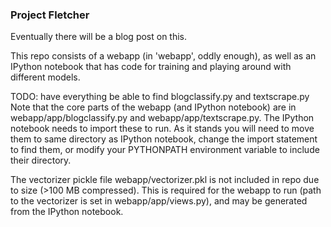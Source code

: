 ### Project Fletcher

Eventually there will be a blog post on this. 

This repo consists of a webapp (in 'webapp', oddly enough), as well as an IPython notebook that has code for training and playing around with different models. 

TODO: have everything be able to find blogclassify.py and textscrape.py
Note that the core parts of the webapp (and IPython notebook) are in webapp/app/blogclassify.py and webapp/app/textscrape.py. The IPython notebook needs to import these to run. As it stands you will need to move them to same directory as IPython notebook, change the import statement to find them, or modify your PYTHONPATH environment variable to include their directory. 

The vectorizer pickle file webapp/vectorizer.pkl is not included in repo due to size (>100 MB compressed).
This is required for the webapp to run (path to the vectorizer is set in webapp/app/views.py), and may be generated from the IPython notebook. 

